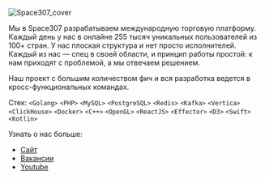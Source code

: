 ![Space307_cover](https://github.com/space307/.github/assets/97600169/245c1a78-ad4f-4c96-9093-683ad40e3af3)

Мы в Space307 разрабатываем международную торговую платформу. Каждый день у нас в онлайне 255 тысяч уникальных пользователей из 100+ стран. У нас плоская структура и нет просто исполнителей. Каждый из нас — спец в своей области, и принцип работы простой: к нам приходят с проблемой, а мы отвечаем решением.

Наш проект с большим количеством фич и вся разработка ведется в кросс-функциональных командах.

Стек:
`<Golang>` `<PHP>` `<MySQL>` `<PostgreSQL>` `<Redis>` `<Kafka>` `<Vertica>` `<ClickHouse>` `<Docker>` `<C++>` `<OpenGL>` `<ReactJS>` `<Effector>` `<D3>` `<Swift>` `<Kotlin>`

Узнать о нас больше:
- [Сайт](https://space307.com)
- [Вакансии](https://spb.hh.ru/employer/2913350)
- [Youtube](https://www.youtube.com/@Space307)

